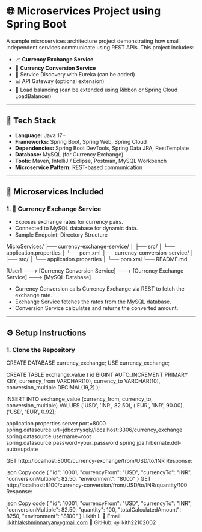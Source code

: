 # 🌐 Microservices Project using Spring Boot

A sample microservices architecture project demonstrating how small, independent services communicate using REST APIs. This project includes:

- 📈 **Currency Exchange Service**
- 🔄 **Currency Conversion Service**
- 🧭 Service Discovery with Eureka (can be added)
- 📊 API Gateway (optional extension)
- 🧪 Load balancing (can be extended using Ribbon or Spring Cloud LoadBalancer)

---

## 🧰 Tech Stack

- **Language:** Java 17+
- **Frameworks:** Spring Boot, Spring Web, Spring Cloud
- **Dependencies:** Spring Boot DevTools, Spring Data JPA, RestTemplate
- **Database:** MySQL (for Currency Exchange)
- **Tools:** Maven, IntelliJ / Eclipse, Postman, MySQL Workbench
- **Microservice Pattern:** REST-based communication

---

## 🧱 Microservices Included

### 1. 💱 Currency Exchange Service

- Exposes exchange rates for currency pairs.
- Connected to MySQL database for dynamic data.
- Sample Endpoint:
  Directory Structure

MicroServices/
├── currency-exchange-service/
│ ├── src/
│ └── application.properties
│ └── pom.xml
├── currency-conversion-service/
│ ├── src/
│ └── application.properties
│ └── pom.xml
└── README.md

[User] ---> [Currency Conversion Service] ---> [Currency Exchange Service] ---> [MySQL Database]

- Currency Conversion calls Currency Exchange via REST to fetch the exchange rate.
- Exchange Service fetches the rates from the MySQL database.
- Conversion Service calculates and returns the converted amount.

---

## ⚙️ Setup Instructions

### 1. Clone the Repository
CREATE DATABASE currency_exchange;
USE currency_exchange;

CREATE TABLE exchange_value (
  id BIGINT AUTO_INCREMENT PRIMARY KEY,
  currency_from VARCHAR(10),
  currency_to VARCHAR(10),
  conversion_multiple DECIMAL(19,2)
);

INSERT INTO exchange_value (currency_from, currency_to, conversion_multiple) VALUES
('USD', 'INR', 82.50),
('EUR', 'INR', 90.00),
('USD', 'EUR', 0.92);

application.properties
server.port=8000
spring.datasource.url=jdbc:mysql://localhost:3306/currency_exchange
spring.datasource.username=root
spring.datasource.password=your_password
spring.jpa.hibernate.ddl-auto=update

GET http://localhost:8000/currency-exchange/from/USD/to/INR
Response:

json
Copy code
{
  "id": 10001,
  "currencyFrom": "USD",
  "currencyTo": "INR",
  "conversionMultiple": 82.50,
  "environment": "8000"
}
GET http://localhost:8100/currency-conversion/from/USD/to/INR/quantity/100
Response:

json
Copy code
{
  "id": 10001,
  "currencyFrom": "USD",
  "currencyTo": "INR",
  "conversionMultiple": 82.50,
  "quantity": 100,
  "totalCalculatedAmount": 8250,
  "environment": "8100"
}
Likith L
📧 Email: likithlakshminnaryan@gmail.com
🔗 GitHub: @likith22102002

